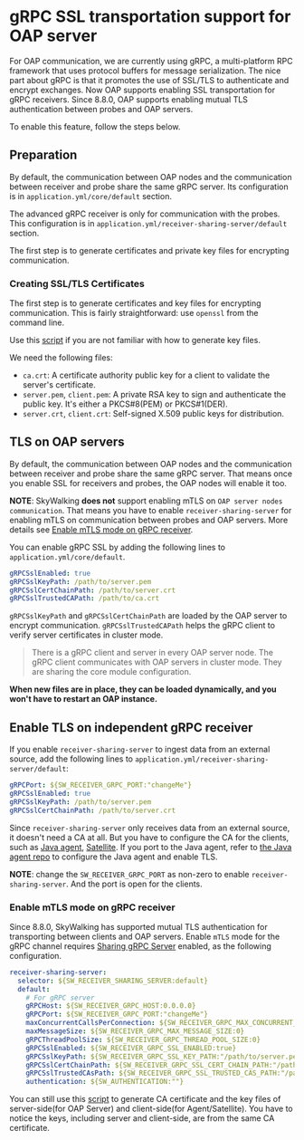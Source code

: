 # gRPC SSL transportation support for OAP server

For OAP communication, we are currently using gRPC, a multi-platform RPC framework that uses protocol buffers for message serialization. The nice part about gRPC is that it promotes the use of SSL/TLS to authenticate and encrypt exchanges. Now OAP supports enabling SSL transportation for gRPC receivers. Since 8.8.0, OAP supports enabling mutual TLS authentication between probes and OAP servers.

To enable this feature, follow the steps below.

## Preparation


By default, the communication between OAP nodes and the communication between receiver and probe share the same gRPC server. Its configuration is in `application.yml/core/default` section.

The advanced gRPC receiver is only for communication with the probes. This configuration is in `application.yml/receiver-sharing-server/default` section.


The first step is to generate certificates and private key files for encrypting communication.

### Creating SSL/TLS Certificates

The first step is to generate certificates and key files for encrypting communication. This is fairly straightforward: use `openssl` from the command line.

Use this [script](../../../../tools/TLS/tls_key_generate.sh) if you are not familiar with how to generate key files.

We need the following files:

* `ca.crt`: A certificate authority public key for a client to validate the server's certificate.
* `server.pem`, `client.pem`: A private RSA key to sign and authenticate the public key. It's either a PKCS#8(PEM) or PKCS#1(DER).
* `server.crt`, `client.crt`: Self-signed X.509 public keys for distribution.

## TLS on OAP servers

By default, the communication between OAP nodes and the communication between receiver and probe share the same gRPC server. That means once you enable SSL for receivers and probes, the OAP nodes will enable it too.


**NOTE**: SkyWalking **does not** support enabling mTLS on `OAP server nodes communication`. That means you have to enable `receiver-sharing-server` for enabling mTLS on communication between probes and OAP servers. More details see [Enable mTLS mode on gRPC receiver](#enable-mtls-mode-on-grpc-receiver).


You can enable gRPC SSL by adding the following lines to `application.yml/core/default`.

```yaml
gRPCSslEnabled: true
gRPCSslKeyPath: /path/to/server.pem
gRPCSslCertChainPath: /path/to/server.crt
gRPCSslTrustedCAPath: /path/to/ca.crt
```

`gRPCSslKeyPath` and `gRPCSslCertChainPath` are loaded by the OAP server to encrypt communication. `gRPCSslTrustedCAPath`
helps the gRPC client to verify server certificates in cluster mode.

> There is a gRPC client and server in every OAP server node. The gRPC client communicates with OAP servers in cluster mode. They are sharing the core module configuration.

**When new files are in place, they can be loaded dynamically, and you won't have to restart an OAP instance.**


## Enable TLS on independent gRPC receiver

If you enable `receiver-sharing-server` to ingest data from an external source, add the following lines to `application.yml/receiver-sharing-server/default`:

```yaml
gRPCPort: ${SW_RECEIVER_GRPC_PORT:"changeMe"}
gRPCSslEnabled: true
gRPCSslKeyPath: /path/to/server.pem
gRPCSslCertChainPath: /path/to/server.crt
```

Since `receiver-sharing-server` only receives data from an external source, it doesn't need a CA at all. But you have to configure the CA for the clients, such as [Java agent](http://github.com/apache/skywalking-java), [Satellite](http://github.com/apache/skywalking-satellite). If you port to the Java agent, refer to [the Java agent repo](http://github.com/apache/skywalking-java) to configure the Java agent and enable TLS.

**NOTE**: change the `SW_RECEIVER_GRPC_PORT` as non-zero to enable `receiver-sharing-server`. And the port is open for the clients.

### Enable mTLS mode on gRPC receiver

Since 8.8.0, SkyWalking has supported mutual TLS authentication for transporting between clients and OAP servers. Enable `mTLS` mode for the gRPC channel requires [Sharing gRPC Server](backend-expose.md) enabled, as the following configuration.

```yaml
receiver-sharing-server:
  selector: ${SW_RECEIVER_SHARING_SERVER:default}
  default:
    # For gRPC server
    gRPCHost: ${SW_RECEIVER_GRPC_HOST:0.0.0.0}
    gRPCPort: ${SW_RECEIVER_GRPC_PORT:"changeMe"}
    maxConcurrentCallsPerConnection: ${SW_RECEIVER_GRPC_MAX_CONCURRENT_CALL:0}
    maxMessageSize: ${SW_RECEIVER_GRPC_MAX_MESSAGE_SIZE:0}
    gRPCThreadPoolSize: ${SW_RECEIVER_GRPC_THREAD_POOL_SIZE:0}
    gRPCSslEnabled: ${SW_RECEIVER_GRPC_SSL_ENABLED:true}
    gRPCSslKeyPath: ${SW_RECEIVER_GRPC_SSL_KEY_PATH:"/path/to/server.pem"}
    gRPCSslCertChainPath: ${SW_RECEIVER_GRPC_SSL_CERT_CHAIN_PATH:"/path/to/server.crt"}
    gRPCSslTrustedCAsPath: ${SW_RECEIVER_GRPC_SSL_TRUSTED_CAS_PATH:"/path/to/ca.crt"}
    authentication: ${SW_AUTHENTICATION:""}
```

You can still use this [script](../../../../tools/TLS/tls_key_generate.sh) to generate CA certificate and the key files of server-side(for OAP Server) and client-side(for Agent/Satellite).
You have to notice the keys, including server and client-side, are from the same CA certificate.
